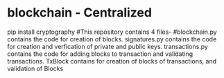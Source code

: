 # blockchain - Centralized
pip install cryptography
#This repository contains 4 files-
#blockchain.py contains the code for creation of blocks.
signatures.py contains the code for creation and verfication of private and public keys.
transactions.py contains the code for adding blocks to transaction and validating transactions.
TxBlock contains for creation of blocks of transactions, and validation of Blocks 
